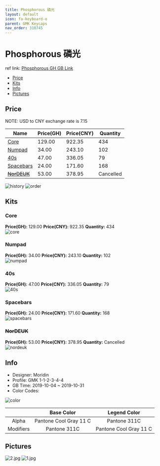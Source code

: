 ```yaml
---
title: Phosphorous 磷光
layout: default
icon: fa-keyboard-o
parent: GMK Keycaps
nav_order: 310745
---
```


# Phosphorous 磷光

ref link: [Phosphorous GH GB Link](https://geekhack.org/index.php?topic=102762.0)

* [Price](#price)  
* [Kits](#kits)  
* [Info](#info)  
* [Pictures](#pictures)  


## Price  
NOTE: USD to CNY exchange rate is 7.15

| Name          | Price(GH)    |  Price(CNY) | Quantity |
| ------------- | ------------ |  ---------- | -------- |
|[Core](#core)|129.00|922.35|434|
|[Numpad](#numpad)|34.00|243.10|102|
|[40s](#40s)|47.00|336.05|79|
|[Spacebars](#spacebars)|24.00|171.60|168|
|[~~NorDEUK~~](#nordeuk)|53.00|378.95|Cancelled|

<img src="{{ 'assets/images/gmk-keycaps/phosphorous/history.png' | relative_url }}" alt="history" class="image featured">
<img src="{{ 'assets/images/gmk-keycaps/phosphorous/order.png' | relative_url }}" alt="order" class="image featured">

## Kits  
### Core  
**Price(GH):** 129.00    **Price(CNY):** 922.35    **Quantity:** 434  
<img src="{{ 'assets/images/gmk-keycaps/phosphorous/kits_pics/core.png' | relative_url }}" alt="core" class="image featured">

### Numpad  
**Price(GH):** 34.00    **Price(CNY):** 243.10    **Quantity:** 102  
<img src="{{ 'assets/images/gmk-keycaps/phosphorous/kits_pics/numpad.png' | relative_url }}" alt="numpad" class="image featured">

### 40s  
**Price(GH):** 47.00    **Price(CNY):** 336.05    **Quantity:** 79  
<img src="{{ 'assets/images/gmk-keycaps/phosphorous/kits_pics/40s.png' | relative_url }}" alt="40s" class="image featured">

### Spacebars  
**Price(GH):** 24.00    **Price(CNY):** 171.60    **Quantity:** 168  
<img src="{{ 'assets/images/gmk-keycaps/phosphorous/kits_pics/spacebars.png' | relative_url }}" alt="spacebars" class="image featured">

### ~~NorDEUK~~  
**Price(GH):** 53.00    **Price(CNY):** 378.95    **Quantity:** Cancelled  
<img src="{{ 'assets/images/gmk-keycaps/phosphorous/kits_pics/nordeuk.png' | relative_url }}" alt="nordeuk" class="image featured">


## Info  
* Designer: Moridin  
* Profile: GMK 1-1-2-3-4-4  
* GB Time: 2019-10-04 ~ 2019-10-31
* Color Codes:  

<img src="{{ 'assets/images/gmk-keycaps/phosphorous/color.png' | relative_url }}" alt="color" class="image featured">

| |Base Color     | Legend Color
| :-------------: | :-------------: | :------------:
|Alpha|Pantone Cool Gray 11 C|Pantone 311C
|Modifiers|Pantone 311C|Pantone Cool Gray 11 C

## Pictures  
<img src="{{ 'assets/images/gmk-keycaps/phosphorous/rendering_pics/2.jpg' | relative_url }}" alt="2.jpg" class="image featured">
<img src="{{ 'assets/images/gmk-keycaps/phosphorous/rendering_pics/1.jpg' | relative_url }}" alt="1.jpg" class="image featured">
